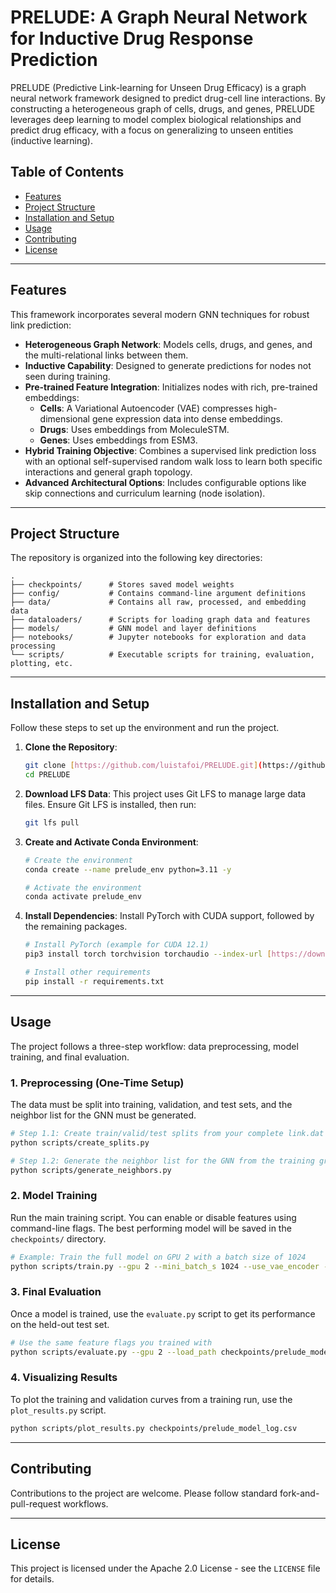 # PRELUDE: A Graph Neural Network for Inductive Drug Response Prediction

PRELUDE (Predictive Link-learning for Unseen Drug Efficacy) is a graph neural network framework designed to predict drug-cell line interactions. By constructing a heterogeneous graph of cells, drugs, and genes, PRELUDE leverages deep learning to model complex biological relationships and predict drug efficacy, with a focus on generalizing to unseen entities (inductive learning).

## Table of Contents
- [Features](#features)
- [Project Structure](#project-structure)
- [Installation and Setup](#installation-and-setup)
- [Usage](#usage)
- [Contributing](#contributing)
- [License](#license)

---
## Features
This framework incorporates several modern GNN techniques for robust link prediction:
* **Heterogeneous Graph Network**: Models cells, drugs, and genes, and the multi-relational links between them.
* **Inductive Capability**: Designed to generate predictions for nodes not seen during training.
* **Pre-trained Feature Integration**: Initializes nodes with rich, pre-trained embeddings:
    * **Cells**: A Variational Autoencoder (VAE) compresses high-dimensional gene expression data into dense embeddings.
    * **Drugs**: Uses embeddings from MoleculeSTM.
    * **Genes**: Uses embeddings from ESM3.
* **Hybrid Training Objective**: Combines a supervised link prediction loss with an optional self-supervised random walk loss to learn both specific interactions and general graph topology.
* **Advanced Architectural Options**: Includes configurable options like skip connections and curriculum learning (node isolation).

---
## Project Structure

The repository is organized into the following key directories:
```
.
├── checkpoints/      # Stores saved model weights
├── config/           # Contains command-line argument definitions
├── data/             # Contains all raw, processed, and embedding data
├── dataloaders/      # Scripts for loading graph data and features
├── models/           # GNN model and layer definitions
├── notebooks/        # Jupyter notebooks for exploration and data processing
└── scripts/          # Executable scripts for training, evaluation, plotting, etc.
```

---
## Installation and Setup

Follow these steps to set up the environment and run the project.

1.  **Clone the Repository**:
    ```bash
    git clone [https://github.com/luistafoi/PRELUDE.git](https://github.com/luistafoi/PRELUDE.git)
    cd PRELUDE
    ```

2.  **Download LFS Data**:
    This project uses Git LFS to manage large data files. Ensure Git LFS is installed, then run:
    ```bash
    git lfs pull
    ```

3.  **Create and Activate Conda Environment**:
    ```bash
    # Create the environment
    conda create --name prelude_env python=3.11 -y

    # Activate the environment
    conda activate prelude_env
    ```

4.  **Install Dependencies**:
    Install PyTorch with CUDA support, followed by the remaining packages.
    ```bash
    # Install PyTorch (example for CUDA 12.1)
    pip3 install torch torchvision torchaudio --index-url [https://download.pytorch.org/whl/cu121](https://download.pytorch.org/whl/cu121)

    # Install other requirements
    pip install -r requirements.txt
    ```

---
## Usage

The project follows a three-step workflow: data preprocessing, model training, and final evaluation.

### 1. Preprocessing (One-Time Setup)

The data must be split into training, validation, and test sets, and the neighbor list for the GNN must be generated.

```bash
# Step 1.1: Create train/valid/test splits from your complete link.dat
python scripts/create_splits.py

# Step 1.2: Generate the neighbor list for the GNN from the training graph
python scripts/generate_neighbors.py
```

### 2. Model Training

Run the main training script. You can enable or disable features using command-line flags. The best performing model will be saved in the `checkpoints/` directory.

```bash
# Example: Train the full model on GPU 2 with a batch size of 1024
python scripts/train.py --gpu 2 --mini_batch_s 1024 --use_vae_encoder --use_node_isolation --use_skip_connection --use_rw_loss
```

### 3. Final Evaluation

Once a model is trained, use the `evaluate.py` script to get its performance on the held-out test set.

```bash
# Use the same feature flags you trained with
python scripts/evaluate.py --gpu 2 --load_path checkpoints/prelude_model.pth --use_skip_connection
```

### 4. Visualizing Results

To plot the training and validation curves from a training run, use the `plot_results.py` script.

```bash
python scripts/plot_results.py checkpoints/prelude_model_log.csv
```

---
## Contributing

Contributions to the project are welcome. Please follow standard fork-and-pull-request workflows.

---
## License

This project is licensed under the Apache 2.0 License - see the `LICENSE` file for details.

